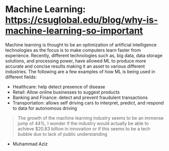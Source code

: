 # Machine Learning: https://csuglobal.edu/blog/why-is-machine-learning-so-important

Machine learning is thought to be an optimization of artificial intelligence technologies as the focus is to make computers learn faster from experience. Recently, different technologies such as, big data, data storage solutions, and processing power, have allowed ML to produce more accurate and concise results making it an asset to various different industries. The following are a few examples of how ML is being used in different fields:

- Healthcare: help detect presence of disease
- Retail: Allow online businesses to suggest products
- Banking and Finance: detect and prevent fraudulent transactions
- Transportation: allows self driving cars to interpret, predict, and respond to data for autonomous driving

> The growth of the machine learning industry seems to be an immense jump of 44%, I wonder if the industry would actually be able to achieve $20.83 billion in innovation or if this seems to be a tech bubble due to lack of public understanding

- Muhammad Aziz
